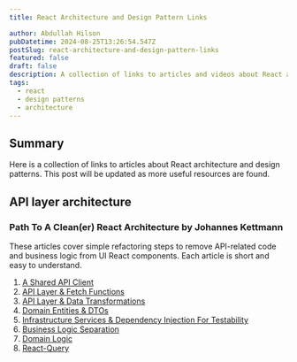 ```yaml
---
title: React Architecture and Design Pattern Links

author: Abdullah Hilson
pubDatetime: 2024-08-25T13:26:54.547Z
postSlug: react-architecture-and-design-pattern-links
featured: false
draft: false
description: A collection of links to articles and videos about React architecture and design patterns.
tags:
  - react
  - design patterns
  - architecture
---
```


## Summary

Here is a collection of links to articles about React architecture and design patterns. This post will be updated as more useful resources are found.

## API layer architecture

### Path To A Clean(er) React Architecture by Johannes Kettmann

These articles cover simple refactoring steps to remove API-related code and business logic from UI React components. Each article is short and easy to understand.

1. [A Shared API Client](https://profy.dev/article/react-architecture-api-client)
2. [API Layer & Fetch Functions](https://profy.dev/article/react-architecture-api-layer-and-fetch-functions)
3. [API Layer & Data Transformations](https://profy.dev/article/react-architecture-api-layer-and-data-transformations)
4. [Domain Entities & DTOs](https://profy.dev/article/react-architecture-domain-entities-and-dtos)
5. [Infrastructure Services & Dependency Injection For Testability](https://profy.dev/article/react-architecture-infrastructure-services-and-dependency-injection)
6. [Business Logic Separation](https://profy.dev/article/react-architecture-business-logic-and-dependency-injection)
7. [Domain Logic](https://profy.dev/article/react-architecture-domain-logic)
8. [React-Query](https://profy.dev/article/react-architecture-tanstack-query)
